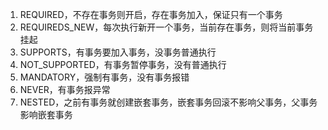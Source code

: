 1. REQUIRED，不存在事务则开启，存在事务加入，保证只有一个事务
2. REQUIREDS_NEW，每次执行新开一个事务，当前存在事务，则将当前事务挂起
3. SUPPORTS，有事务要加入事务，没事务普通执行
4. NOT_SUPPORTED，有事务暂停事务，没有普通执行
5. MANDATORY，强制有事务，没有事务报错
6. NEVER，有事务报异常
7. NESTED，之前有事务就创建嵌套事务，嵌套事务回滚不影响父事务，父事务影响嵌套事务